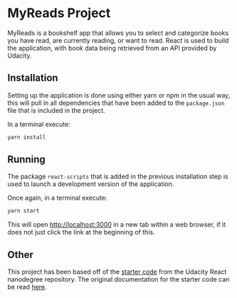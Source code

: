 # MyReads Project

MyReads is a bookshelf app that allows you to select and categorize books you have read, are currently reading, or want
to read. React is used to build the application, with book data being retrieved from an API provided by Udacity.

## Installation

Setting up the application is done using either yarn or npm in the usual way, this will pull in all dependencies that
have been added to the `package.json` file that is included in the project.

In a terminal execute:

```sh
yarn install
```

## Running

The package `react-scripts` that is added in the previous installation step is used to launch a development version of
the application.

Once again, in a terminal execute:

```sh
yarn start
```

This will open [http://localhost:3000](http://localhost:3000) in a new tab within a web browser, if it does not just
click the link at the beginning of this.

## Other

This project has been based off of the [starter code](https://github.com/udacity/reactnd-project-myreads-starter) from
the Udacity React nanodegree repository. The original documentation for the starter code can be read
[here](doc/MYREADS.md).
